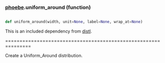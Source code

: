 ### [phoebe](phoebe.md).uniform_around (function)


```py

def uniform_around(width, unit=None, label=None, wrap_at=None)

```



This is an included dependency from [distl](https://distl.readthedocs.io).

===============================================================


Create a Uniform_Around distribution.

